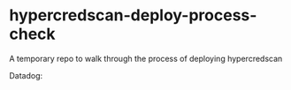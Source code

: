 # hypercredscan-deploy-process-check
A temporary repo to walk through the process of deploying hypercredscan

Datadog:
